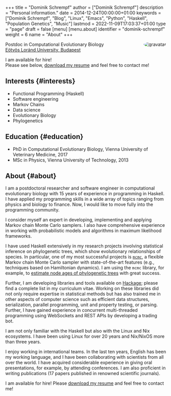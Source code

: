 +++
title = "Dominik Schrempf"
author = ["Dominik Schrempf"]
description = "Personal information."
date = 2014-12-24T00:00:00+01:00
keywords = ["Dominik Schrempf", "Blog", "Linux", "Emacs", "Python", "Haskell", "Population Genetics", "Music"]
lastmod = 2022-11-09T17:03:37+01:00
type = "page"
draft = false
[menu]
  [menu.about]
    identifier = "dominik-schrempf"
    weight = 6
    name = "About"
+++

<img style="border-radius: 50%; float: right;"
     src="https://www.gravatar.com/avatar/b05a00fb86fa378973181afd07c7e548?s=150"
     alt="gravatar"
     title="Dominik Schrempf"/>

<span class="icons-item"> <a href="https://github.com/dschrempf" target="_blank"><i class="fab fa-github"></i></a></span>
<span class="icons-item"> <a href="https://www.stackoverflow.com/users/3536806" target="_blank"><i class="fab fa-stack-overflow fa-1x"></i></a></span>
<span class="icons-item"> <a href="https://twitter.com/fazky" target="_blank"><i class="fab fa-twitter fa-1x"></i></a></span>
<span class="icons-item"> <a href="https://orcid.org/0000-0001-8865-9237" target="_blank"><i class="fab fa-orcid fa-1x"></i></a></span>
<span class="icons-item"> <a href="https://scholar.google.com/citations?user=3pvnGAcAAAAJ" target="_blank"><i class="fab fa-google fa-1x"></i></a></span>
<span class="icons-item"> <a href="mailto:dominik.schrempf@gmail.com"><i class="fas fa-envelope fa-1x"></i></a></span>
<span class="icons-item"> <a href="/gpg_public_key.txt"><i class="fas fa-key fa-1x"></i></a></span>

Postdoc in Computational Evolutionary Biology<br />
[Eötvös Loránd University, Budapest](https://www.elte.hu/en/)

I am available for hire!<br />
Please see below, [download my resume](/2022-11-09-CV-Schrempf-Dominik.pdf) and feel free to contact me!


## Interests {#interests}

-   Functional Programming (Haskell)
-   Software engineering
-   Markov Chains
-   Data science
-   Evolutionary Biology
-   Phylogenetics


## Education {#education}

-   PhD in Computational Evolutionary Biology, Vienna University of Veterinary Medicine, 2017
-   MSc in Physics, Vienna University of Technology, 2013


## About {#about}

I am a postdoctoral researcher and software engineer in computational
evolutionary biology with 15 years of experience in programming in Haskell. I
have applied my programming skills in a wide array of topics ranging from
physics and biology to finance. Now, I would like to move fully into the
programming community.

I consider myself an expert in developing, implementing and applying Markov
chain Monte Carlo samplers. I also have comprehensive experience in working with
probabilistic models and algorithms in maximum likelihood frameworks.

I have used Haskell extensively in my research projects involving statistical
inference on phylogenetic trees, which show evolutionary relationships of
species. In particular, one of my most successful projects is [`mcmc`](https://hackage.haskell.org/package/mcmc), a flexible
Markov chain Monte Carlo sampler with state-of-the-art features (e.g.,
techniques based on Hamiltonian dynamics). I am using the `mcmc` library, for
example, to [estimate node ages of phylogenetic trees](https://github.com/dschrempf/mcmc-date) with great success.

Further, I am developing libraries and tools available on [Hackage](https://hackage.haskell.org/user/dschrempf); please find a
complete list in my curriculum vitae. Working on these libraries did not only
require expertise in statistical methods but has also trained me in other
aspects of computer science such as efficient data structures, serialization,
parallel programming, unit and property testing, or parsing. Further, I have
gained experience in concurrent multi-threaded programming using WebSockets and
REST APIs by developing a trading bot.

I am not only familiar with the Haskell but also with the Linux and Nix
ecosystems. I have been using Linux for over 20 years and Nix/NixOS more than
three years.

I enjoy working in international teams. In the last ten years, English has been
my working language, and I have been collaborating with scientists from all over
the world. I have acquired considerable experience in giving oral presentations,
for example, by attending conferences. I am also proficient in writing
publications (17 papers published in renowned scientific journals).

I am available for hire! Please [download my resume](/2022-11-09-CV-Schrempf-Dominik.pdf) and feel free to contact me!
